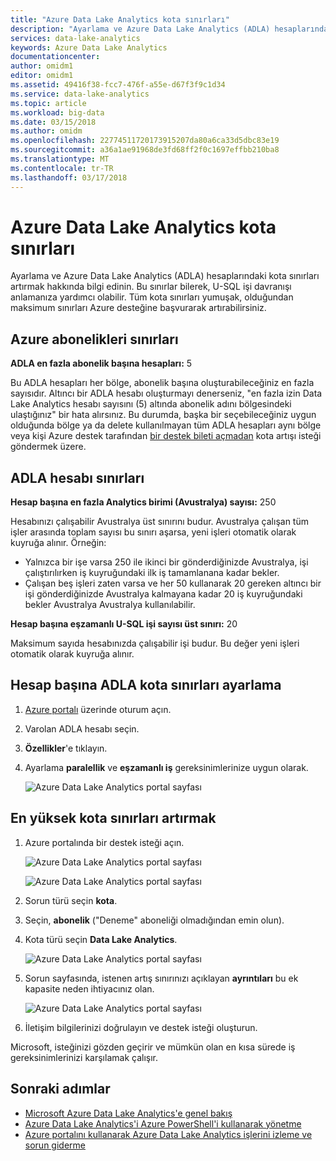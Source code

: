 ```yaml
---
title: "Azure Data Lake Analytics kota sınırları"
description: "Ayarlama ve Azure Data Lake Analytics (ADLA) hesaplarındaki kota sınırları artırmak hakkında bilgi edinin."
services: data-lake-analytics
keywords: Azure Data Lake Analytics
documentationcenter: 
author: omidm1
editor: omidm1
ms.assetid: 49416f38-fcc7-476f-a55e-d67f3f9c1d34
ms.service: data-lake-analytics
ms.topic: article
ms.workload: big-data
ms.date: 03/15/2018
ms.author: omidm
ms.openlocfilehash: 22774511720173915207da80a6ca33d5dbc83e19
ms.sourcegitcommit: a36a1ae91968de3fd68ff2f0c1697effbb210ba8
ms.translationtype: MT
ms.contentlocale: tr-TR
ms.lasthandoff: 03/17/2018
---
```

# <a name="azure-data-lake-analytics-quota-limits"></a>Azure Data Lake Analytics kota sınırları

Ayarlama ve Azure Data Lake Analytics (ADLA) hesaplarındaki kota sınırları artırmak hakkında bilgi edinin. Bu sınırlar bilerek, U-SQL işi davranışı anlamanıza yardımcı olabilir. Tüm kota sınırları yumuşak, olduğundan maksimum sınırları Azure desteğine başvurarak artırabilirsiniz.

## <a name="azure-subscriptions-limits"></a>Azure abonelikleri sınırları

**ADLA en fazla abonelik başına hesapları:** 5

Bu ADLA hesapları her bölge, abonelik başına oluşturabileceğiniz en fazla sayısıdır. Altıncı bir ADLA hesabı oluşturmayı denerseniz, "en fazla izin Data Lake Analytics hesabı sayısını (5) altında abonelik adını bölgesindeki ulaştığınız" bir hata alırsınız. Bu durumda, başka bir seçebileceğiniz uygun olduğunda bölge ya da delete kullanılmayan tüm ADLA hesapları aynı bölge veya kişi Azure destek tarafından [bir destek bileti açmadan](#increase-maximum-quota-limits) kota artışı isteği göndermek üzere.

## <a name="adla-account-limits"></a>ADLA hesabı sınırları

**Hesap başına en fazla Analytics birimi (Avustralya) sayısı:** 250

Hesabınızı çalışabilir Avustralya üst sınırını budur. Avustralya çalışan tüm işler arasında toplam sayısı bu sınırı aşarsa, yeni işleri otomatik olarak kuyruğa alınır. Örneğin:

* Yalnızca bir işe varsa 250 ile ikinci bir gönderdiğinizde Avustralya, işi çalıştırılırken iş kuyruğundaki ilk iş tamamlanana kadar bekler.
* Çalışan beş işleri zaten varsa ve her 50 kullanarak 20 gereken altıncı bir işi gönderdiğinizde Avustralya kalmayana kadar 20 iş kuyruğundaki bekler Avustralya Avustralya kullanılabilir.

**Hesap başına eşzamanlı U-SQL işi sayısı üst sınırı:** 20

Maksimum sayıda hesabınızda çalışabilir işi budur. Bu değer yeni işleri otomatik olarak kuyruğa alınır.

## <a name="adjust-adla-quota-limits-per-account"></a>Hesap başına ADLA kota sınırları ayarlama

1. [Azure portalı](https://portal.azure.com) üzerinde oturum açın.
2. Varolan ADLA hesabı seçin.
3. **Özellikler**'e tıklayın.
4. Ayarlama **paralellik** ve **eşzamanlı iş** gereksinimlerinize uygun olarak.

    ![Azure Data Lake Analytics portal sayfası](./media/data-lake-analytics-quota-limits/data-lake-analytics-quota-properties.png)

## <a name="increase-maximum-quota-limits"></a>En yüksek kota sınırları artırmak

1. Azure portalında bir destek isteği açın.

    ![Azure Data Lake Analytics portal sayfası](./media/data-lake-analytics-quota-limits/data-lake-analytics-quota-help-support.png)

    ![Azure Data Lake Analytics portal sayfası](./media/data-lake-analytics-quota-limits/data-lake-analytics-quota-support-request.png)
2. Sorun türü seçin **kota**.
3. Seçin, **abonelik** ("Deneme" aboneliği olmadığından emin olun).
4. Kota türü seçin **Data Lake Analytics**.

    ![Azure Data Lake Analytics portal sayfası](./media/data-lake-analytics-quota-limits/data-lake-analytics-quota-support-request-basics.png)

5. Sorun sayfasında, istenen artış sınırınızı açıklayan **ayrıntıları** bu ek kapasite neden ihtiyacınız olan.

    ![Azure Data Lake Analytics portal sayfası](./media/data-lake-analytics-quota-limits/data-lake-analytics-quota-support-request-details.png)

6. İletişim bilgilerinizi doğrulayın ve destek isteği oluşturun.

Microsoft, isteğinizi gözden geçirir ve mümkün olan en kısa sürede iş gereksinimlerinizi karşılamak çalışır.

## <a name="next-steps"></a>Sonraki adımlar

* [Microsoft Azure Data Lake Analytics'e genel bakış](data-lake-analytics-overview.md)
* [Azure Data Lake Analytics'i Azure PowerShell'i kullanarak yönetme](data-lake-analytics-manage-use-powershell.md)
* [Azure portalını kullanarak Azure Data Lake Analytics işlerini izleme ve sorun giderme](data-lake-analytics-monitor-and-troubleshoot-jobs-tutorial.md)

